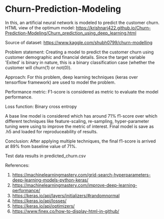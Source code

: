 # Churn-Prediction-Modeling
In this, an artificial neural network is modeled to predict the customer churn. HTML view of the optimum model:
https://krishnarj422.github.io/Churn-Prediction-Modeling/Churn_prediction_using_deep_learning.html

Source of dataset: https://www.kaggle.com/shubh0799/churn-modelling

Problem statement: Creating a model to predict the customer churn using customer demographic and financial details. Since the target variable 'Exited' is binary in nature, this is a binary classification case (whether the customer will churn(1) or not(0)).

Approach: For this problem, deep learning techniques (keras over tensorflow framework) are used to model the problem.

Performance metric: F1-score is considered as metric to evaluate the model performance.

Loss function: Binary cross entropy

A base line model is considered which has around 71% f1-score over which different techniques like feature-scaling, re-sampling, hyper-parameter tuning were using to improve the metric of interest. Final model is save as .h5 and loaded for reproduceability of results.

Conclusion: After applying multiple techniques, the final f1-score is arrived at 89% from baseline value of 71%.

Test data results in predicted_churn.csv

References:
1. https://machinelearningmastery.com/grid-search-hyperparameters-deep-learning-models-python-keras/
2. https://machinelearningmastery.com/improve-deep-learning-performance/
3. https://keras.io/api/layers/initializers/#randomnormal
4. https://keras.io/api/losses/
5. https://keras.io/api/optimizers/
6. https://www.finex.co/how-to-display-html-in-github/
